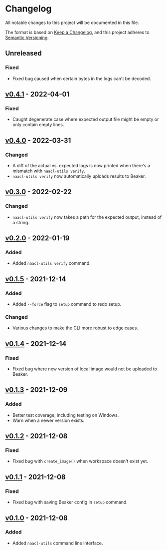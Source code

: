 # Changelog

All notable changes to this project will be documented in this file.

The format is based on [Keep a Changelog](https://keepachangelog.com/en/1.0.0/),
and this project adheres to [Semantic Versioning](https://semver.org/spec/v2.0.0.html).

## Unreleased

### Fixed

- Fixed bug caused when certain bytes in the logs can't be decoded.

## [v0.4.1](https://github.com/naacl2022-reproducibility-track/naacl-utils/releases/tag/v0.4.1) - 2022-04-01

### Fixed

- Caught degenerate case where expected output file might be empty or only contain empty lines.

## [v0.4.0](https://github.com/naacl2022-reproducibility-track/naacl-utils/releases/tag/v0.4.0) - 2022-03-31

### Changed

- A diff of the actual vs. expected logs is now printed when there's a mismatch with `naacl-utils verify`.
- `naacl-utils verify` now automatically uploads results to Beaker.

## [v0.3.0](https://github.com/naacl2022-reproducibility-track/naacl-utils/releases/tag/v0.3.0) - 2022-02-22

### Changed

- `naacl-utils verify` now takes a path for the expected output, instead of a string.

## [v0.2.0](https://github.com/naacl2022-reproducibility-track/naacl-utils/releases/tag/v0.2.0) - 2022-01-19

### Added

- Added `naacl-utils verify` command.

## [v0.1.5](https://github.com/naacl2022-reproducibility-track/naacl-utils/releases/tag/v0.1.5) - 2021-12-14

### Added

- Added `--force` flag to `setup` command to redo setup.

### Changed

- Various changes to make the CLI more robust to edge cases.

## [v0.1.4](https://github.com/naacl2022-reproducibility-track/naacl-utils/releases/tag/v0.1.4) - 2021-12-14

### Fixed

- Fixed bug where new version of local image would not be uploaded to Beaker.

## [v0.1.3](https://github.com/naacl2022-reproducibility-track/naacl-utils/releases/tag/v0.1.3) - 2021-12-09

### Added

- Better test coverage, including testing on Windows.
- Warn when a newer version exists.

## [v0.1.2](https://github.com/naacl2022-reproducibility-track/naacl-utils/releases/tag/v0.1.2) - 2021-12-08

### Fixed

- Fixed bug with `create_image()` when workspace doesn't exist yet.

## [v0.1.1](https://github.com/naacl2022-reproducibility-track/naacl-utils/releases/tag/v0.1.1) - 2021-12-08

### Fixed

- Fixed bug with saving Beaker config in `setup` command.

## [v0.1.0](https://github.com/naacl2022-reproducibility-track/naacl-utils/releases/tag/v0.1.0) - 2021-12-08

### Added

- Added `naacl-utils` command line interface.
